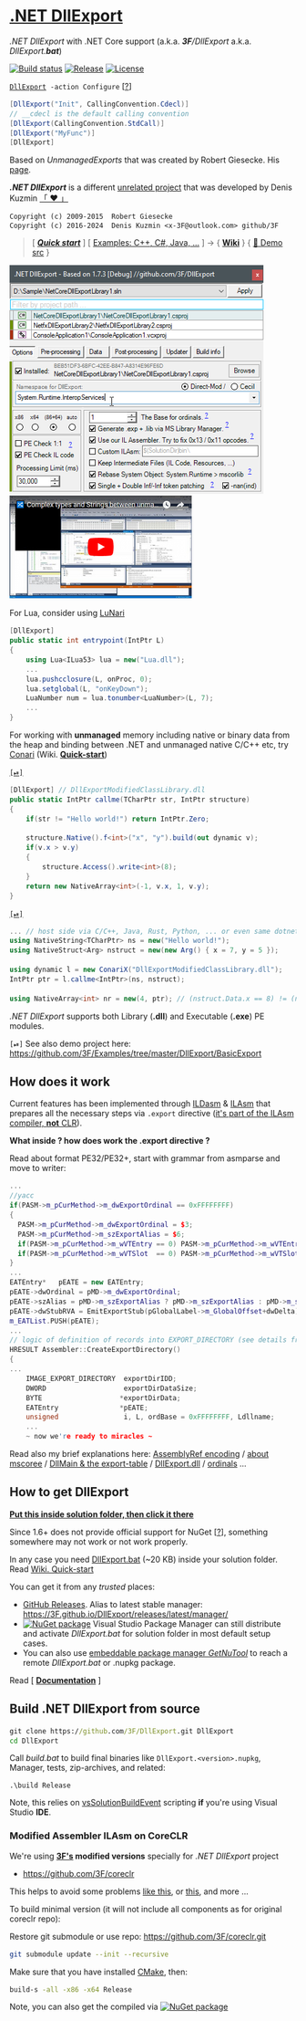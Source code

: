# [.NET DllExport](https://github.com/3F/DllExport)

*.NET DllExport* with .NET Core support (a.k.a. ***3F**/DllExport* a.k.a. *DllExport.**bat***)

[![Build status](https://ci.appveyor.com/api/projects/status/hh2oxibqoi6wrdnc/branch/master?svg=true)](https://ci.appveyor.com/project/3Fs/dllexport-ix27o/branch/master)
[![Release](https://img.shields.io/github/release/3F/DllExport.svg)](https://github.com/3F/DllExport/releases/latest)
[![License](https://img.shields.io/badge/License-MIT-74A5C2.svg)](https://github.com/3F/DllExport/blob/master/LICENSE.txt)

[`DllExport`](https://3F.github.io/DllExport/releases/latest/manager/)` -action Configure` [[?](#how-to-get-dllexport)]

```csharp
[DllExport("Init", CallingConvention.Cdecl)]
// __cdecl is the default calling convention
[DllExport(CallingConvention.StdCall)]
[DllExport("MyFunc")]
[DllExport]
```

Based on *UnmanagedExports* that was created by Robert Giesecke. His [page](https://sites.google.com/site/robertgiesecke/Home/uploads/unmanagedexports).

***.NET DllExport*** is a different [unrelated project](https://github.com/3F/DllExport/issues/87#issuecomment-438576100) that was developed by Denis Kuzmin [ 「 ❤ 」 ](https://3F.github.io/fund)

```
Copyright (c) 2009-2015  Robert Giesecke
Copyright (c) 2016-2024  Denis Kuzmin <x-3F@outlook.com> github/3F
```

> [ ***[Quick start](https://github.com/3F/DllExport/wiki/Quick-start)*** ] [ [Examples: C++, C#, Java, ...](https://github.com/3F/DllExport/wiki/Examples) ] 
> -> { **[Wiki](https://github.com/3F/DllExport/wiki)** } { [🧪 Demo src](https://github.com/3F/Examples/tree/master/DllExport/BasicExport) }

[![](https://github.com/3F/DllExport/blob/9a4bc5143b0b0ab6aca7cfc1abe3f6da9644ecd9/Resources/img/DllExport.png?raw=true)](https://3F.github.io/DllExport/releases/latest/manager/)
[![](https://github.com/3F/DllExport/blob/36d452268c1f69b5c8dd5e22cc106c71ac76a82c/Resources/img/screencast_Complex_types.jpg?raw=true)](https://www.youtube.com/watch?v=QXMj9-8XJnY)

For Lua, consider using [LuNari](https://github.com/3F/LuNari)

```csharp
[DllExport]
public static int entrypoint(IntPtr L)
{
    using Lua<ILua53> lua = new("Lua.dll");
    ...
    lua.pushcclosure(L, onProc, 0);
    lua.setglobal(L, "onKeyDown");
    LuaNumber num = lua.tonumber<LuaNumber>(L, 7);
    ...
}
```

For working with **unmanaged** memory including native or binary data from the heap and binding between .NET and unmanaged native C/C++ etc, try [Conari](https://github.com/3F/Conari) (Wiki. [**Quick-start**](https://github.com/3F/Conari/wiki/Quick-start))

[`[⏯]`](.\src\DllExport\assets\NetfxAsset\Basic.cs)

```csharp
[DllExport] // DllExportModifiedClassLibrary.dll
public static IntPtr callme(TCharPtr str, IntPtr structure)
{
    if(str != "Hello world!") return IntPtr.Zero;

    structure.Native().f<int>("x", "y").build(out dynamic v);
    if(v.x > v.y)
    {
        structure.Access().write<int>(8);
    }
    return new NativeArray<int>(-1, v.x, 1, v.y);
}
```

[`[⏯]`](.\src\DllExport\UnitedTest\NetfxAssetBasicTest.cs)

```csharp
... // host side via C/C++, Java, Rust, Python, ... or even same dotnet C#
using NativeString<TCharPtr> ns = new("Hello world!");
using NativeStruct<Arg> nstruct = new(new Arg() { x = 7, y = 5 });

using dynamic l = new ConariX("DllExportModifiedClassLibrary.dll");
IntPtr ptr = l.callme<IntPtr>(ns, nstruct);

using NativeArray<int> nr = new(4, ptr); // (nstruct.Data.x == 8) != (nr[1] == 7)
```

*.NET DllExport* supports both Library (**.dll**) and Executable (**.exe**) PE modules.

`[⏯]` See also demo project here: https://github.com/3F/Examples/tree/master/DllExport/BasicExport

## How does it work

Current features has been implemented through [ILDasm](https://github.com/3F/coreclr/tree/master/src/ildasm) & [ILAsm](https://github.com/3F/coreclr/tree/master/src/ilasm) that prepares all the necessary steps via `.export` directive ([it's part of the ILAsm compiler, **not** CLR](https://github.com/3F/DllExport/issues/45#issuecomment-317802099)).

**What inside ? how does work the .export directive ?**

Read about format PE32/PE32+, start with grammar from asmparse and move to writer:

```cpp
...
//yacc
if(PASM->m_pCurMethod->m_dwExportOrdinal == 0xFFFFFFFF)
{
  PASM->m_pCurMethod->m_dwExportOrdinal = $3;
  PASM->m_pCurMethod->m_szExportAlias = $6;
  if(PASM->m_pCurMethod->m_wVTEntry == 0) PASM->m_pCurMethod->m_wVTEntry = 1;
  if(PASM->m_pCurMethod->m_wVTSlot  == 0) PASM->m_pCurMethod->m_wVTSlot = $3 + 0x8000;
}
...
EATEntry*   pEATE = new EATEntry;
pEATE->dwOrdinal = pMD->m_dwExportOrdinal;
pEATE->szAlias = pMD->m_szExportAlias ? pMD->m_szExportAlias : pMD->m_szName;
pEATE->dwStubRVA = EmitExportStub(pGlobalLabel->m_GlobalOffset+dwDelta);
m_EATList.PUSH(pEATE);
...
// logic of definition of records into EXPORT_DIRECTORY (see details from PE format)
HRESULT Assembler::CreateExportDirectory()  
{
...
    IMAGE_EXPORT_DIRECTORY  exportDirIDD;
    DWORD                   exportDirDataSize;
    BYTE                   *exportDirData;
    EATEntry               *pEATE;
    unsigned                i, L, ordBase = 0xFFFFFFFF, Ldllname;
    ...
    ~ now we're ready to miracles ~
```

Read also my brief explanations here: [AssemblyRef encoding](https://github.com/3F/DllExport/issues/125#issuecomment-561245575) / [about mscoree](https://github.com/3F/DllExport/issues/45#issuecomment-317802099) / [DllMain & the export-table](https://github.com/3F/DllExport/issues/5#issuecomment-240697109) / [DllExport.dll](https://github.com/3F/DllExport/issues/28#issuecomment-281957212) / [ordinals](https://github.com/3F/DllExport/issues/8#issuecomment-245228065) ...

## How to get DllExport

[**Put this inside solution folder, then click it there**](https://3f.github.io/DllExport/releases/latest/manager/)

Since 1.6+ does not provide official support for NuGet [[?](https://github.com/3F/DllExport/wiki/DllExport-Manager-Q-A)], something somewhere may not work or not work properly.

In any case you need [DllExport.bat](https://3f.github.io/DllExport/releases/latest/manager/) (~20 KB) inside your solution folder. Read [Wiki. Quick-start](https://github.com/3F/DllExport/wiki/Quick-start)

You can get it from any *trusted* places:
* [GitHub Releases](https://github.com/3F/DllExport/releases/latest). Alias to latest stable manager: https://3F.github.io/DllExport/releases/latest/manager/
* [![NuGet package](https://img.shields.io/nuget/v/DllExport.svg)](https://www.nuget.org/packages/DllExport/) Visual Studio Package Manager can still distribute and activate *DllExport.bat* for solution folder in most default setup cases.
* You can also use [embeddable package manager *GetNuTool*](https://github.com/3F/GetNuTool) to reach a remote *DllExport.bat* or .nupkg package.

Read [ **[Documentation](https://github.com/3F/DllExport/wiki/DllExport-Manager)** ]

## Build .NET DllExport from source

```bat
git clone https://github.com/3F/DllExport.git DllExport
cd DllExport
```

Call *build.bat* to build final binaries like `DllExport.<version>.nupkg`, Manager, tests, zip-archives, and related:

```batch
.\build Release
```

Note, this relies on [vsSolutionBuildEvent](https://github.com/3F/vsSolutionBuildEvent) scripting **if** you're using Visual Studio **IDE**.

### Modified Assembler ILAsm on CoreCLR

We're using **[3F's](https://github.com/3F) modified versions** specially for *.NET DllExport* project
* https://github.com/3F/coreclr

This helps to avoid some problems [like this](https://github.com/3F/DllExport/issues/125#issuecomment-561245575), or [this](https://github.com/3F/DllExport/issues/17), and more ...

To build minimal version (it will not include all components as for original coreclr repo):

Restore git submodule or use repo: https://github.com/3F/coreclr.git

```bash
git submodule update --init --recursive
```

Make sure that you have installed [CMake](https://cmake.org/download/), then:

```bash
build-s -all -x86 -x64 Release
```

Note, you can also get the compiled via [![NuGet package](https://img.shields.io/nuget/v/ILAsm.svg)](https://www.nuget.org/packages/ILAsm/)
